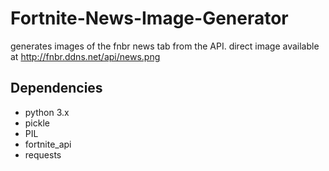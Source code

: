 # Fortnite-News-Image-Generator

generates images of the fnbr news tab from the API. direct image available at http://fnbr.ddns.net/api/news.png

##  Dependencies

- python 3.x
- pickle
- PIL
- fortnite_api
- requests

